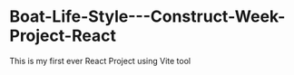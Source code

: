 # Boat-Life-Style---Construct-Week-Project-React
This is my first ever React Project using Vite tool
